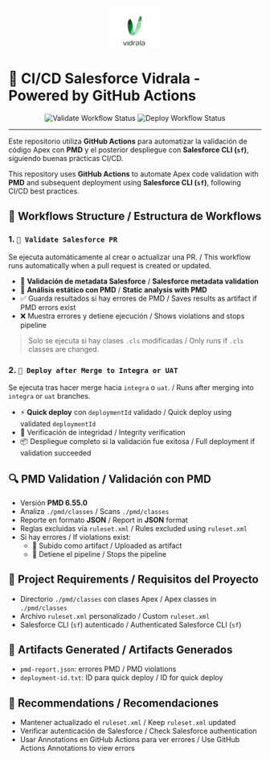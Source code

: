 <!-- Banner image -->
<!-- Banner image -->
<p align="center">
  <img src="assets/vidrala.jpg" alt="CI/CD Salesforce Vidrala"/>
</p>

# 🚀 CI/CD Salesforce Vidrala - Powered by GitHub Actions

<p align="center">
            
  <img src="https://github.com/OmegaSoporteVIDRALA/VIDRALA/actions/workflows/pr_validacion.yml/badge.svg" alt="Validate Workflow Status">
  <img src="https://github.com/OmegaSoporteVIDRALA/VIDRALA/actions/workflows/deploy.yml/badge.svg" alt="Deploy Workflow Status">
</p>

---

Este repositorio utiliza **GitHub Actions** para automatizar la validación de código Apex con **PMD** y el posterior despliegue con **Salesforce CLI (`sf`)**, siguiendo buenas prácticas CI/CD.

This repository uses **GitHub Actions** to automate Apex code validation with **PMD** and subsequent deployment using **Salesforce CLI (`sf`)**, following CI/CD best practices.

## 📁 Workflows Structure / Estructura de Workflows

### 1. `📝 Validate Salesforce PR`
Se ejecuta automáticamente al crear o actualizar una PR. / This workflow runs automatically when a pull request is created or updated.

- 🧪 **Validación de metadata Salesforce** / **Salesforce metadata validation**
- 🧹 **Análisis estático con PMD** / **Static analysis with PMD**
- ✅ Guarda resultados si hay errores de PMD / Saves results as artifact if PMD errors exist
- ❌ Muestra errores y detiene ejecución / Shows violations and stops pipeline

> Solo se ejecuta si hay clases `.cls` modificadas / Only runs if `.cls` classes are changed.

### 2. `🚀 Deploy after Merge to Integra or UAT`
Se ejecuta tras hacer merge hacia `integra` o `uat`. / Runs after merging into `integra` or `uat` branches.

- ⚡ **Quick deploy** con `deploymentId` validado / Quick deploy using validated `deploymentId`
- 👀 Verificación de integridad / Integrity verification
- 📦 Despliegue completo si la validación fue exitosa / Full deployment if validation succeeded

## 🔍 PMD Validation / Validación con PMD

- Versión **PMD 6.55.0**
- Analiza `./pmd/classes` / Scans `./pmd/classes`
- Reporte en formato **JSON** / Report in **JSON** format
- Reglas excluidas vía `ruleset.xml` / Rules excluded using `ruleset.xml`
- Si hay errores / If violations exist:
  - 📝 Subido como artifact / Uploaded as artifact
  - 🛑 Detiene el pipeline / Stops the pipeline

## 🧩 Project Requirements / Requisitos del Proyecto

- Directorio `./pmd/classes` con clases Apex / Apex classes in `./pmd/classes`
- Archivo `ruleset.xml` personalizado / Custom `ruleset.xml`
- Salesforce CLI (`sf`) autenticado / Authenticated Salesforce CLI (`sf`)

## 📂 Artifacts Generated / Artifacts Generados

- `pmd-report.json`: errores PMD / PMD violations
- `deployment-id.txt`: ID para quick deploy / ID for quick deploy

## 📌 Recommendations / Recomendaciones

- Mantener actualizado el `ruleset.xml` / Keep `ruleset.xml` updated
- Verificar autenticación de Salesforce / Check Salesforce authentication
- Usar Annotations en GitHub Actions para ver errores / Use GitHub Actions Annotations to view errors